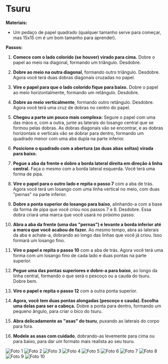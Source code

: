 # Tsuru



**Materiais:**

* Um pedaço de papel quadrado (qualquer tamanho serve para começar, mas 15x15 cm é um bom tamanho para aprender).

**Passos:**

1.  **Comece com o lado colorido (se houver) virado para cima.** Dobre o papel ao meio na diagonal, formando um triângulo. Desdobre.

2.  **Dobre ao meio na outra diagonal**, formando outro triângulo. Desdobre. Agora você terá duas dobras diagonais cruzadas no papel.

3.  **Vire o papel para que o lado colorido fique para baixo.** Dobre o papel ao meio horizontalmente, formando um retângulo. Desdobre.

4.  **Dobre ao meio verticalmente**, formando outro retângulo. Desdobre. Agora você terá uma cruz de dobras no centro do papel.

5.  **Chegou a parte um pouco mais complexa:** Segure o papel com uma das mãos e, com a outra, junte as laterais do losango central que se formou pelas dobras. As dobras diagonais vão se encontrar, e as dobras horizontais e verticais vão se dobrar para dentro, formando um quadrado menor com uma aba dupla na parte inferior.

6.  **Posicione o quadrado com a abertura (as duas abas soltas) virada para baixo.**

7.  **Pegue a aba da frente e dobre a borda lateral direita em direção à linha central.** Faça o mesmo com a borda lateral esquerda. Você terá uma forma de pipa.

8.  **Vire o papel para o outro lado e repita o passo 7** com a aba de trás. Agora você terá um losango com uma linha vertical no meio, com duas "pernas" na parte inferior.

9.  **Dobre a ponta superior do losango para baixo**, alinhando-a com a base da forma de pipa que você criou nos passos 7 e 8. Desdobre. Essa dobra criará uma marca que você usará no próximo passo.

10. **Abra a aba da frente (uma das "pernas") e levante a borda inferior até a marca que você acabou de fazer.** Ao mesmo tempo, abra as laterais da aba e achate-a, dobrando ao longo das linhas que você já criou. Isso formará um losango fino.

11. **Vire o papel e repita o passo 10** com a aba de trás. Agora você terá uma forma com um losango fino de cada lado e duas pontas na parte superior.

12. **Pegue uma das pontas superiores e dobre-a para baixo**, ao longo da linha central, formando o que será o pescoço ou a cauda do tsuru. Dobre bem.

13. **Vire o papel e repita o passo 12** com a outra ponta superior.

14. **Agora, você tem duas pontas alongadas (pescoço e cauda). Escolha uma delas para ser a cabeça.** Dobre a ponta para dentro, formando um pequeno ângulo, para criar o bico do tsuru.

15. **Abra delicadamente as "asas" do tsuru**, puxando as laterais do corpo para fora.

16. **Modele as asas com cuidado**, dobrando-as levemente para cima ou para baixo, para dar um formato mais realista ao seu tsuru.



![Foto 1](fotos/foto1.jpg)
![Foto 2](fotos/foto2.jpg)
![Foto 3](fotos/foto3.jpg)
![Foto 4](fotos/foto4.jpg)
![Foto 5](fotos/foto5.jpg)
![Foto 6](fotos/foto6.jpg)
![Foto 7](fotos/foto7.jpg)
![Foto 8](fotos/foto8.jpg)
![Foto 9](fotos/foto9.jpg)
![Foto 10](fotos/foto10.jpg)
